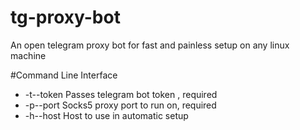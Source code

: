 # tg-proxy-bot
An open telegram proxy bot for fast and painless setup on any linux machine

#Command Line Interface

- -t\--token Passes telegram bot token , required
- -p\--port Socks5 proxy port to run on, required
- -h\--host Host to use in automatic setup
